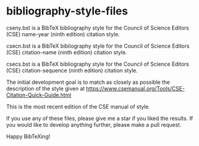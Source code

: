 # bibliography-style-files
cseny.bst is a BibTeX bibliography style for the Council of Science Editors (CSE) name-year (ninth edition) citation style.

csecn.bst is a BibTeX bibliography style for the Council of Science Editors (CSE) citation-name (ninth edition) citation style.

csecs.bst is a BibTeX bibliography style for the Council of Science Editors (CSE) citation-sequence (ninth edition) citation style.

The initial development goal is to match as closely as possible the description of the style given at
https://www.csemanual.org/Tools/CSE-Citation-Quick-Guide.html

This is the most recent edition of the CSE manual of style.

If you use any of these files, please give me a star if you liked the results. If you would like to develop anything further, please make a pull request.

Happy BibTeXing!

